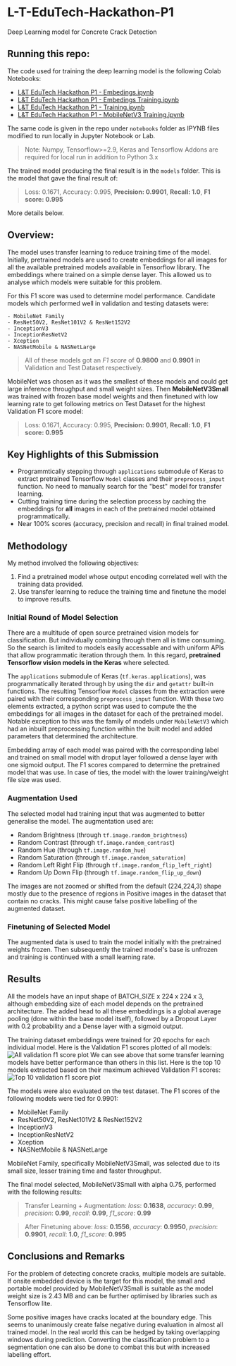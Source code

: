 # L-T-EduTech-Hackathon-P1
Deep Learning model for Concrete Crack Detection

## Running this repo:
 The code used for training the deep learning model is the following Colab Notebooks:

 - [L&T EduTech Hackathon P1 - Embedings.ipynb](https://colab.research.google.com/drive/1RA5aOnOGX23br3eGZ3dPZosDVGUsXZBY?usp=sharing)
 - [L&T EduTech Hackathon P1 - Embedings Training.ipynb](https://colab.research.google.com/drive/1RA5aOnOGX23br3eGZ3dPZosDVGUsXZBY?usp=sharing)
 - [L&T EduTech Hackathon P1 - Training.ipynb](https://colab.research.google.com/drive/1074u2XwGiivQwGHOVEHpku-ZGCjqiHUw?usp=sharing)
 - [L&T EduTech Hackathon P1 - MobileNetV3 Training.ipynb](https://colab.research.google.com/drive/1eYiywBciXo8Ab17S9YBYxwcBAiG03BtO?usp=sharing)

 The same code is given in the repo under `notebooks` folder as IPYNB files modified to run locally in Jupyter Notebook or Lab.
 >Note: Numpy, Tensorflow>=2.9, Keras and Tensorflow Addons are required for local run in addition to Python 3.x

 The trained model producing the final result is in the `models` folder. This is the model that gave the final result of:
  >Loss: 0.1671, Accuracy: 0.995, **Precision: 0.9901**, **Recall: 1.0**, **F1 score: 0.995**

More details below.

## Overview:
The model uses transfer learning to reduce training time of the model. Initially, pretrained models are used to create embeddings for all images for all the available pretrained models available in Tensorflow library. The embeddings where trained on a simple dense layer. This allowed us to analyse which models were suitable for this problem.

For this F1 score was used to determine model performance. Candidate models which performed well in validation and testing datasets were:

    - MobileNet Family
    - ResNet50V2, ResNet101V2 & ResNet152V2
    - InceptionV3
    - InceptionResNetV2
    - Xception
    - NASNetMobile & NASNetLarge

>All of these models got an *F1 score* of **0.9800** and **0.9901** in Validation and Test Dataset respectively.

MobileNet was chosen as it was the smallest of these models and could get large inference throughput and small weight sizes. Then **MobileNetV3Small** was trained with frozen base model weights and then finetuned with low learning rate to get following metrics on Test Dataset for the highest Validation F1 score model:
>Loss: 0.1671, Accuracy: 0.995, **Precision: 0.9901**, **Recall: 1.0**, **F1 score: 0.995**

## Key Highlights of this Submission
- Programmtically stepping through `applications` submodule of Keras to extract pretrained Tensorflow `Model` classes and their `preprocess_input` function. No need to manually search for the "best" model for transfer learning.
- Cutting training time during the selection process by caching the embeddings for **all** images in each of the pretrained model obtained programmatically.
- Near 100% scores (accuracy, precision and recall) in final trained model.

## Methodology
My method involved the following objectives:

1. Find a pretrained model whose output encoding correlated well with the training data provided.
1. Use transfer learning to reduce the training time and finetune the model to improve results.

### Initial Round of Model Selection
There are a multitude of open source pretrained vision models for classification. But individually combing through them all is time consuming. So the search is limited to models easily accessable and with uniform APIs that allow programmatic iteration through them. In this regard, **pretrained Tensorflow vision models in the Keras** where selected.

The `applications` submodule of Keras (`tf.keras.applications`), was programmatically iterated through by using the `dir` and `getattr` built-in functions. The resulting Tensorflow `Model` classes from the extraction were paired with their corresponding `preprocess_input` function. With these two elements extracted, a python script was used to compute the the embeddings for all images in the dataset for each of the pretrained model. Notable exception to this was the family of models under `MobileNetV3` which had an inbuilt preprocessing function within the built model and added parameters that determined the architecture.

Embedding array of each model was paired with the corresponding label and trained on small model with droput layer followed a dense layer with one sigmoid output. The F1 scores compared to determine the pretrained model that was use. In case of ties, the model with the lower training/weight file size was used.

### Augmentation Used
The selected model had training input that was augmented to better generalise the model. The augmentation used are:

- Random Brightness (through `tf.image.random_brightness`)
- Random Contrast (through `tf.image.random_contrast`)
- Random Hue (through `tf.image.random_hue`)
- Random Saturation (through `tf.image.random_saturation`)
- Random Left Right Flip (through `tf.image.random_flip_left_right`)
- Random Up Down Flip (through `tf.image.random_flip_up_down`)

The images are not zoomed or shifted from the default (224,224,3) shape mostly due to the presence of regions in Positive images in the dataset that contain no cracks. This might cause false positive labelling of the augmented dataset.

### Finetuning of Selected Model
The augmented data is used to train the model initially with the pretrained weights frozen. Then subsequently the trained model's base is unfrozen and training is continued with a small learning rate.

## Results
All the models have an input shape of BATCH_SIZE x 224 x 224 x 3, although embedding size of each model depends on the pretrained architecture. The added head to all these embeddings is a global average pooling (done within the base model itself), followed by a Dropout Layer with 0.2 probability and a Dense layer with a sigmoid output.


The training dataset embeddings were trained for 20 epochs for each individual model. Here is the Validation F1 scores plotted of all models:
![All validation f1 score plot](images/val_f1_score_plot.png)
We can see above that some transfer learning models have better performance than others in this list. Here is the top 10 models extracted based on their maximum achieved Validation F1 scores:
![Top 10 validation f1 score plot](images/top10_val_f1_score_plot.png)

The models were also evaluated on the test dataset. The F1 scores of the following models were tied for 0.9901:
- MobileNet Family
- ResNet50V2, ResNet101V2 & ResNet152V2
- InceptionV3
- InceptionResNetV2
- Xception
- NASNetMobile & NASNetLarge

MobileNet Family, specifically MobileNetV3Small, was selected due to its small size, lesser training time and faster throughput.

The final model selected, MobileNetV3Small with alpha 0.75, performed with the following results:
>Transfer Learning + Augmentation: *loss*: **0.1638**, *accuracy*: **0.99**, *precision*: **0.99**, *recall*: **0.99**, *f1_score*: **0.99**

>After Finetuning above: *loss*: **0.1556**, *accuracy*: **0.9950**, *precision*: **0.9901**, *recall*: **1.0**, *f1_score*: **0.995**

## Conclusions and Remarks
For the problem of detecting concrete cracks, multiple models are suitable. If onsite embedded device is the target for this model, the small and portable model provided by MobileNetV3Small is suitable as the model weight size is 2.43 MB and can be further optimised by libraries such as Tensorflow lite.

Some positive images have cracks located at the boundary edge. This seems to unanimously create false negative during evaluation in almost all trained model. In the real world this can be hedged by taking overlapping windows during prediction. Converting the classification problem to a segmentation one can also be done to combat this but with increased labelling effort.

